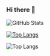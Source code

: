 ### Hi there 👋

<!--
**Phung-2/Phung-2** is a ✨ _special_ ✨ repository because its `README.md` (this file) appears on your GitHub profile.

Here are some ideas to get you started:

- 🔭 I’m currently working on ...
- 🌱 I’m currently learning ...
- 👯 I’m looking to collaborate on ...
- 🤔 I’m looking for help with ...
- 💬 Ask me about ...
- 📫 How to reach me: ...
- 😄 Pronouns: ...
- ⚡ Fun fact: ...
-->
![GitHub Stats](https://github-readme-stats.vercel.app/api?username=Phung-2&theme=radical)

[![Top Langs](https://github-readme-stats.vercel.app/api/top-langs/?username=Phung-2&layout=pie)](https://github.com/Phung-2/github-readme-stats)


![Top Langs](https://github-readme-stats.vercel.app/api/top-langs/?username=Phung-2&hide_progress=true)
